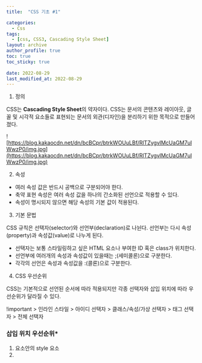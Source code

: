 ```yaml
---
title:  "CSS 기초 #1"

categories:
  - Css
tags:
  - [css, CSS3, Cascading Style Sheet]
layout: archive
author_profile: true
toc: true
toc_sticky: true
 
date: 2022-08-29
last_modified_at: 2022-08-29
---
```




1. 정의

CSS는 **Cascading Style Sheet**의 약자이다. CSS는 문서의 콘텐츠와 레이아웃, 글꼴 및 시각적 요소들로 표현되는 문서의 외관(디자인)을 분리하기 위한 목적으로 만들어졌다.

![https://blog.kakaocdn.net/dn/bcBCpr/btrkWOUuLBf/RlTZygvlMcUaGM7ulWwzP0/img.jpg](https://blog.kakaocdn.net/dn/bcBCpr/btrkWOUuLBf/RlTZygvlMcUaGM7ulWwzP0/img.jpg)

2. 속성

- 여러 속성 값은 반드시 공백으로 구분되어야 한다.
- 축약 표현 속성은 여러 속성 값을 하나의 간소화된 선언으로 적용할 수 있다.
- 속성이 명시되지 않으면 해당 속성의 기본 값이 적용된다.

3. 기본 문법

CSS 규칙은 선택자(selector)와 선언부(declaration)로 나뉜다. 선언부는 다시 속성(property)과 속성값(value)로 나누게 된다.

- 선택자는 보통 스타일링하고 싶은 HTML 요소나 부여한 ID 혹은 class가 위치한다.
- 선언부에 여러개의 속성과 속성값이 있을때는 ;(세미콜론)으로 구분한다.
- 각각의 선언은 속성과 속성값을 :(콜론)으로 구분한다.

4. CSS 우선순위

CSS는 기본적으로 선언된 순서에 따라 적용되지만 각종 선택자와 삽입 위치에 따라 우선순위가 달라질 수 있다.

!important > 인라인 스타일 > 아이디 선택자 > 클래스/속성/가상 선택자 > 태그 선택자 > 전체 선택자

### 

### 삽입 위치 우선순위*

1. <head> 요소안의 style 요소
2. <style> 요소안의 @import 문
3. <link> 요소로 연결된 CSS 파일
4. <link> 요소로 연결한 CSS 파일 안의 @import 문
5. 최종 사용자가 연결한 CSS 파일
6. 브라우저의 기본 스타일시트